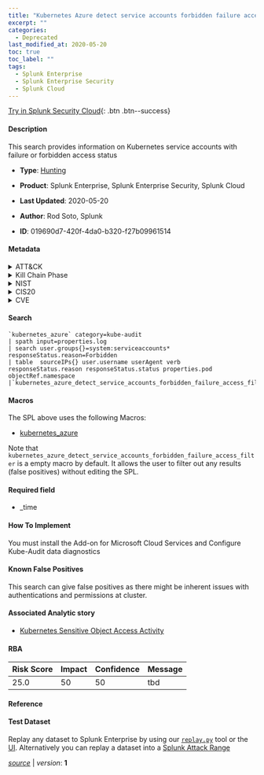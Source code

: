 ```yaml
---
title: "Kubernetes Azure detect service accounts forbidden failure access"
excerpt: ""
categories:
  - Deprecated
last_modified_at: 2020-05-20
toc: true
toc_label: ""
tags:
  - Splunk Enterprise
  - Splunk Enterprise Security
  - Splunk Cloud
---
```




[Try in Splunk Security Cloud](https://www.splunk.com/en_splunk_app_enrichmentus/cyber-security.html){: .btn .btn--success}

#### Description

This search provides information on Kubernetes service accounts with failure or forbidden access status

- **Type**: [Hunting](https://github.com/splunk/security_content/wiki/Detection-Analytic-Types)
- **Product**: Splunk Enterprise, Splunk Enterprise Security, Splunk Cloud


- **Last Updated**: 2020-05-20
- **Author**: Rod Soto, Splunk
- **ID**: 019690d7-420f-4da0-b320-f27b09961514


#### Metadata

<details>
  <summary>ATT&CK</summary>

</details>


<details>
  <summary>Kill Chain Phase</summary>

* Exploitation


</details>


<details>
  <summary>NIST</summary>



</details>

<details>
  <summary>CIS20</summary>



</details>

<details>
  <summary>CVE</summary>



</details>

#### Search

```
`kubernetes_azure` category=kube-audit 
| spath input=properties.log 
| search user.groups{}=system:serviceaccounts*  responseStatus.reason=Forbidden 
| table  sourceIPs{} user.username userAgent verb responseStatus.reason responseStatus.status properties.pod objectRef.namespace  
|`kubernetes_azure_detect_service_accounts_forbidden_failure_access_filter`
```

#### Macros
The SPL above uses the following Macros:
* [kubernetes_azure](https://github.com/splunk/security_content/blob/develop/macros/kubernetes_azure.yml)

Note that `kubernetes_azure_detect_service_accounts_forbidden_failure_access_filter` is a empty macro by default. It allows the user to filter out any results (false positives) without editing the SPL.

#### Required field
* _time


#### How To Implement
You must install the Add-on for Microsoft Cloud Services and Configure Kube-Audit data diagnostics

#### Known False Positives
This search can give false positives as there might be inherent issues with authentications and permissions at cluster.

#### Associated Analytic story
* [Kubernetes Sensitive Object Access Activity](/stories/kubernetes_sensitive_object_access_activity)




#### RBA

| Risk Score  | Impact      | Confidence   | Message      |
| ----------- | ----------- |--------------|--------------|
| 25.0 | 50 | 50 | tbd |


#### Reference


#### Test Dataset
Replay any dataset to Splunk Enterprise by using our [`replay.py`](https://github.com/splunk/attack_data#using-replaypy) tool or the [UI](https://github.com/splunk/attack_data#using-ui).
Alternatively you can replay a dataset into a [Splunk Attack Range](https://github.com/splunk/attack_range#replay-dumps-into-attack-range-splunk-server)



[*source*](https://github.com/splunk/security_content/tree/develop/detections/deprecated/kubernetes_azure_detect_service_accounts_forbidden_failure_access.yml) \| *version*: **1**